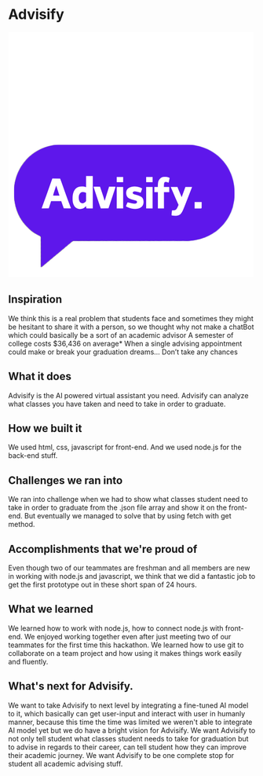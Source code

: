 # Advisify

![logo](https://github.com/sidc43/TAMU-Hack/blob/main/public/assets/Advisify.png)

## Inspiration
We think this is a real problem that students face and sometimes they might be hesitant to share it with a person, so we thought why not make a chatBot which could basically be a sort of an academic advisor
A semester of college costs $36,436 on average* 
When a single advising appointment could make or break your graduation dreams… 
Don’t take any chances

## What it does
Advisify is the AI powered virtual assistant you need. 
Advisify can analyze what classes you have taken and need to take in order to graduate.

## How we built it
We used html, css, javascript for front-end. And we used node.js for the back-end stuff. 

## Challenges we ran into
We ran into challenge when we had to show what classes student need to take in order to graduate from the .json file array and show it on the front-end. But eventually we managed to solve that by using fetch with get method.

## Accomplishments that we're proud of
Even though two of our teammates are freshman and all members are new in working with node.js and javascript, we think that we did a fantastic job to get the first prototype out in these short span of 24 hours. 

## What we learned
We learned how to work with node.js, how to connect node.js with front-end. We enjoyed working together even after just meeting two of our teammates for the first time this hackathon. We learned how to use git to collaborate on a team project and how using it makes things work easily and fluently.

## What's next for Advisify.
We want to take Advisify to next level by integrating a fine-tuned AI model to it, which basically can get user-input and interact with user in humanly manner, because this time the time was limited we weren't able to integrate AI model yet but we do have a bright vision for Advisify.
We want Advisify to not only tell student what classes student needs to take for graduation but to advise in regards to their career, can tell student how they can improve their academic journey. We want Advisify to be one complete stop for student all academic advising stuff.

